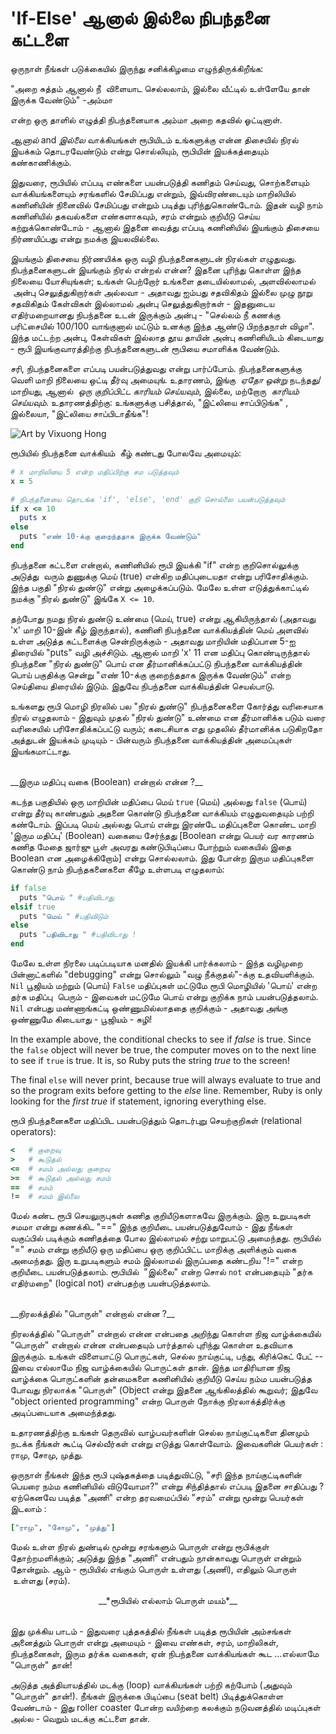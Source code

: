 # 'If-Else' ஆனால் இல்லை நிபந்தனை கட்டளை 

ஒருநாள் நீங்கள் படுக்கையில் இருந்து சனிக்கிழமை எழுந்திருக்கிறீங்க: 

"அறை சுத்தம் ஆனால் நீ  விளையாட செல்லலாம், இல்லை வீட்டில் உள்ளேயே தான் இருக்க வேண்டும்" -அம்மா  

என்ற ஒரு தாளில் எழுத்தி நிபந்தனையாக அம்மா அறை கதவில் ஓட்டினாள்.

_ஆனால்_ and _இல்லை_ வாக்கியங்கள் ரூபியிடம் உங்களுக்கு என்ன திசையில் நிரல் இயக்கம் தொடரவேண்டும் என்று சொல்லியும், ரூபியின் இயக்கத்தையும் கண்காணிக்கும்.

இதுவரை, ரூபியில் எப்படி எண்களை பயன்படுத்தி கணிதம் செய்வது, சொற்களையும் வாக்கியங்களையும் சரங்களில் சேமிப்பது என்றும், இவ்விரண்டையும் மாறிலியில் கணினியின் நினைவில் சேமிப்பது என்றும் படித்து புரிந்துகொண்டோம். 
இதன் வழி நாம் கணினியில் தகவல்களை எண்களாகவும், சரம் என்றும் குறியீடு செய்ய கற்றுக்கொண்டோம் - ஆனால் இதனை வைத்து எப்படி கணினியில் இயங்கும் திசையை நிர்ணயிப்பது என்று நமக்கு இயலவில்லை.

இயங்கும் திசையை நிர்ணயிக்க ஒரு வழி நிபந்தனைகளுடன் நிரல்கள் எழுதுவது. நிபந்தனைகளுடன் இயங்கும் நிரல் என்றல் என்ன? இதனை புரிந்து கொள்ள இந்த நிலையை யோசியுங்கள்; உங்கள் பெற்றோர் உங்களை தடையில்லாமல், அளவில்லாமல்  அன்பு செலுத்துகிறார்கள் அல்லவா - அதாவது ஐம்பது சதவிகிதம் இல்லை முழு நூறு சதவிகிதம் கேள்விகள் இல்லாமல் அன்பு செலுத்துகிறார்கள் - இதனுடைய எதிர்மறையானது நிபந்தனை உடன் இருக்கும் அன்பு - "செல்லம் நீ கணக்கு பரிட்சையில் 100/100 வாங்குனால் மட்டும் உனக்கு இந்த ஆண்டு பிறந்தநாள் விழா". இந்த மட்டற்ற அன்பு, கேள்விகள் இல்லாத தூய தாயின் அன்பு கணினியிடம் கிடையாது - ரூபி இயங்குவாரத்திற்கு நிபந்தனைகளுடன் ரூபியை சமாளிக்க வேண்டும்.

சரி, நிபந்தனைகளை எப்படி பயன்படுத்துவது என்று பார்ப்போம். நிபந்தனைகளுக்கு வெளி மாறி நிலையை ஒட்டி தீர்வு அமையுங். உதாரணம், இங்கு  _ஏதோ ஒன்று_ நடந்தது/மாறியது, ஆனால்  _ஒரு குறிப்பிட்ட காரியம் செய்யவும்_, இல்லை, மற்றோரு  _காரியம் செய்யவும்_. உதாரணத்திற்கு: உங்களுக்கு பசித்தால், "இட்லியை சாப்பிடுங்க" , இல்லையா, "இட்லியை சாப்பிடாதீங்க"!

![Art by Vixuong Hong](http://rubykin.com/images/eat-sandwich.png)

ரூபியில் நிபந்தனை வாக்கியம்  கீழ் கண்டது போலவே அமையும்:
```ruby
# x மாறிலியை 5 என்ற மதிப்பிற்கு சம படுத்தவும்
x = 5

# நிபந்தனையை தொடங்க 'if', 'else', 'end' குறி சொல்லை பயன்படுத்தவும் 
if x <= 10
  puts x
else
  puts "எண் 10-க்கு குறைந்ததாக இருக்க வேண்டும்"
end
```
 
நிபந்தனை கட்டளை என்றால், கணினியில் ரூபி இயக்கி "if" என்ற குறிசொல்லுக்கு அடுத்து  வரும் துணுக்கு மெய் (true) என்கிற மதிப்புடையதா என்று பரிசோதிக்கும். இந்த பகுதி "நிரல் துண்டு" என்று அழைக்கப்படும். மேலே உள்ள எடுத்துக்காட்டில் நமக்கு "நிரல் துண்டு" இங்கே
`X <= 10`.

தற்போது நமது நிரல் துண்டு உண்மை (மெய், true) என்று ஆகியிருந்தால் (அதாவது 'x' மாறி 10-இன் கீழ் இருந்தால்), கணினி நிபந்தனை வாக்கியத்தின் மெய் அளவில் உள்ள அடுத்த கட்டளைக்கு சென்றிருக்கும் - அதாவது மாறியின் மதிப்பான 5-ஐ திரையில் "puts" வழி அச்சிடும். ஆனால் மாறி 'x' 11 என மதிப்பு கொண்டிருந்தால் நிபந்தனை "நிரல் துண்டு" பொய் என தீர்மானிக்கப்பட்டு நிபந்தனை வாக்கியத்தின் பொய் பகுதிக்கு சென்று "எண் 10-க்கு குறைந்ததாக இருக்க வேண்டும்" என்ற செய்தியை திரையில் இடும். இதுவே நிபந்தனை வாக்கியத்தின் செயல்பாடு.

உங்களது ரூபி மொழி நிரலில் பல "நிரல் துண்டு" நிபந்தனைகளை கோர்த்து வரிசையாக நிரல் எழுதலாம் - இதுவும் முதல் "நிரல் துண்டு" உண்மை என தீர்மானிக்க படும் வரை வரிசையில் பரிசோதிக்கப்பட்டு வரும்; கடைசியாக எது முதலில் தீர்மானிக்க படுகிறதோ அத்துடன் இயக்கம் முடியும் - பின்வரும் நிபந்தனை வாக்கியத்தின் அமைப்புகள் இயங்கமாட்டாது.

<br />
__இரும மதிப்பு வகை (Boolean) என்றால் என்ன ?__

கடந்த பகுதியில் ஒரு மாறியின் மதிப்பை மெய் `true` (மெய்) அல்லது `false` (பொய்) என்று தீர்வு காண்பதும் அதனை கொண்டு நிபந்தனை வாக்கியம் எழுதுவதையும் பற்றி கண்டோம். இப்படி மெய் அல்லது பொய் என்று இரண்டே மதிப்புகளை கொண்ட மாறி 'இரும மதிப்பு' (Boolean) வகையை சேர்ந்தது [Boolean என்று பெயர் வர காரணம் கணித மேதை ஜார்ஜு பூள் அவரது கண்டுபிடிப்பை போற்றும் வகையில் இதை Boolean என அழைக்கிறோம்] என்று சொல்லலாம். இது போன்ற இரும மதிப்புகளை கொண்டு நாம் நிபந்தகனைகளை கீழே உள்ளபடி எழுதலாம்:

```ruby
if false
  puts "பொய் " #பதிவிடாது 
elsif true
  puts "மெய் " #பதிவிடும்
else
  puts "பதிவிடாது " #பதிவிடாது !
end
```

மேலே உள்ள நிரலை படிப்படியாக மனதில் இயக்கி பார்க்கலாம் - இந்த வழிமுறை பின்னாட்களில் "debugging" என்று சொல்லும் "வழு நீக்குதல்"-க்கு உதவியளிக்கும். `Nil` பூஜியம் மற்றும் (பொய்) `False` மதிப்புகள் மட்டுமே ரூபி மொழியில் 'பொய்' என்ற தர்க மதிப்பு  பெரும் - இவைகள் மட்டுமே பொய் என்று குறிக்க நாம் பயன்படுத்தலாம். `Nil` என்பது மண்ணாங்கட்டி ஒண்ணுமில்லாததை குறிக்கும் - அதாவது அங்கு ஒண்ணுமே கிடையாது - பூஜியம் - சுழி!

In the example above, the conditional checks to see if _false_ is true. Since the `false` object will never be true, the computer moves on to the next line to see if `true` is true. It is, so Ruby puts the string _true_ to the screen!

The final `else` will never print, because true will always evaluate to true and so the program exits before getting to the _else_ line. Remember, Ruby is only looking for the _first true_ if statement, ignoring everything else.

ரூபி நிபந்தனைகளை மதிப்பிட பயன்படுத்தும் தொடர்புறு செயற்குறிகள் (relational operators):

```ruby
<   # குறைவு 
>   # கூடுதல் 
<=  # சமம் அல்லது குறைவு
>=  # கூடுதல் அல்லது சமம்
==  # சமம்
!=  # சமம் இல்லை
```

மேல் கண்ட ரூபி செயலுருபுகள் கணித குறியீடுகளாகவே இருக்கும். இரு உறுபடிகள் சமமா என்று கணக்கிட "==" இந்த குறியீடை பயன்படுத்துவோம் - இது நீங்கள் வகுப்பில் படிக்கும் கணிதத்தை போல இல்லாமல் சற்று மாறுபட்டு அமைந்தது. ரூபியில் "=" சமம் என்று குறியீடு ஒரு மதிப்பை ஒரு குறிப்பிட்ட மாறிக்கு அளிக்கும் வகை அமைந்தது. இரு உறுபடிகளும் சமம் இல்லாமல் இருப்பதை கண்டறிய "!=" என்ற குறியீடை பயன்படுத்தலாம். ரூபியில்  "இல்லை" என்ற சொல் `not` என்பதையும் "தர்க எதிர்மறை" (logical not) என்பதற்கு பயன்படுத்தலாம்.

<br />
__நிரலக்த்தில் "பொருள்" என்றால் என்ன ?__

நிரலக்த்தில் "பொருள்" என்றால் என்ன என்பதை அறிந்து கொள்ள நிஜ வாழ்க்கையில் "பொருள்" என்றால் என்ன என்பதையும் பார்த்தால் புரிந்து கொள்ள உதவியாக இருக்கும். உங்கள் விளையாட்டு பொருட்கள், செல்ல நாய்குட்டி, பந்து, கிரிக்கெட் பேட் -- இவை எல்லாமே நிஜ வாழ்க்கையில் பொருட்கள் தான். இந்த மாதிரியான நிஜ வாழ்க்கை பொருட்களின் தன்மைகளை கணினியில் குறியீடு செய்ய நம்ம பயன்படுத்த போவது நிரலாக்க "பொருள்" (Object என்று இதனை ஆங்கிலத்தில் கூறுவர்; இதுவே "object oriented programming" என்ற பொருள் நோக்கு நிரலாக்த்திர்க்கு அடிப்படையாக அமைந்த்தது.

உதாரணத்திற்கு உங்கள் தெருவில் வாழ்பவர்களின் செல்ல நாய்குட்டிகளை தினமும் நடக்க நீங்கள் கூட்டி செல்வீர்கள் என்று எடுத்து கொள்வோம். இவைகளின் பெயர்கள் : ராமு, சோமு, முத்து. 

ஒருநாள் நீங்கள் இந்த ரூபி புஷ்தகத்தை படித்துவிட்டு, "சரி இந்த நாய்குட்டிகளின் பெயரை நம்ம கணினியில் விடுவோமா?" என்று சிந்தித்தால் எப்படி இதனை சாதிப்பது ? ஏற்கெனவே படித்த "அணி" என்ற தரவமைப்பில் "சரம்" என்று மூன்று பெயர்கள் இடலாம் :

```ruby
["ராமு", "சோமு", "முத்து"]
```

மேல் உள்ள நிரல் துண்டில் மூன்று சரங்களும் பொருள் என்று ரூபிக்குள் தோற்றமளிக்கும்; அடுத்து இந்த "அணி" என்பதும் நான்காவது பொருள் என்றும் தோன்றும். ஆம் - ரூபியில் எங்கும் பொருள் உள்ளது (அணி), எதிலும் பொருள்  உள்ளது (சரம்).
<br />
<div style="text-align: center;">
__*ரூபியில் எல்லாம் பொருள் மயம்*__
</div>
<br />

இது முக்கிய பாடம் - இதுவரை புத்தகத்தில் நீங்கள் படித்த ரூபியின் அம்சங்கள் அனைத்தும் பொருள் என்று அமையும் - இவை  எண்கள், சரம், மாறிலிகள், நிபந்தனைகள், இரும தர்க்க வகைகள், ஏன் நிபந்தனை வாக்கியங்கள் கூட ...எல்லாமே "பொருள்" தான்!

அடுத்த அத்தியாயத்தில் மடக்கு (loop) வாக்கியங்கள் பற்றி கற்போம்  (அதுவும் "பொருள்" தான்!). நீங்கள் இருக்கை பிடிப்பை (seat belt) பிடித்துக்கொள்ள வேண்டாம் - இது roller coaster போன்ற வயிற்றை கலக்கும் நடுவனத்தில் மடிப்புகள் அல்ல - வெறும் மடக்கு கட்டளை தான்.

<div style="height:30px;"></div>
